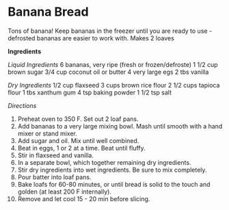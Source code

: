 <h1>Banana Bread</h1>
Tons of banana! Keep bananas in the freezer until you are ready to use - defrosted bananas are easier to work with. Makes 2 loaves

**Ingredients**

*Liquid Ingredients*
6 bananas, very ripe (fresh or frozen/defroste)
1 1/2 cup brown sugar
3/4 cup coconut oil or butter
4 very large egs
2 tbs vanilla

*Dry Ingredients*
1/2 cup flaxseed
3 cups brown rice flour
2 1/2 cups tapioca flour
1 tbs xanthum gum
4 tsp baking powder
1 1/2 tsp salt

*Directions*
1. Preheat oven to 350 F. Set out 2 loaf pans. 
2. Add bananas to a very large mixing bowl. Mash until smooth with a hand mixer or stand mixer. 
3. Add sugar and oil. Mix until well combined.
4. Beat in eggs, 1 or 2 at a time. Beat until fluffy.
5. Stir in flaxseed and vanilla.
6. In a separate bowl, which together remaining dry ingredients.
7. Stir dry ingredients into wet ingredients. Be sure to mix completely.
8. Pour batter into loaf pans. 
10. Bake loafs for 60-80 minutes, or until bread is solid to the touch and golden (at least 200 F internally).
11. Remove and let cool 15 - 20 min before slicing. 

